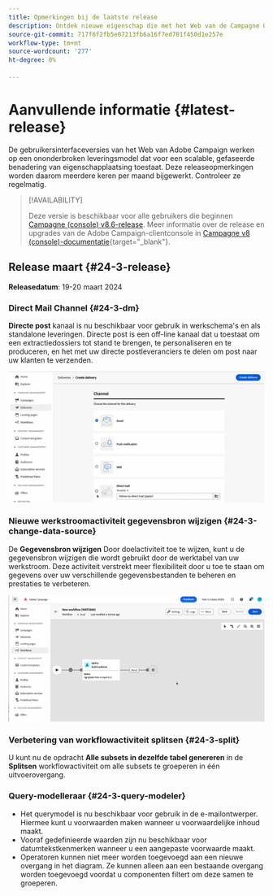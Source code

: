 ```yaml
---
title: Opmerkingen bij de laatste release
description: Ontdek nieuwe eigenschap die met het Web van de Campagne Gebruikersinterface komt
source-git-commit: 717f6f2fb5e07213fb6a16f7ed701f450d1e257e
workflow-type: tm+mt
source-wordcount: '277'
ht-degree: 0%

---
```


# Aanvullende informatie  {#latest-release}

<!--Last update: **March 19, 2024**-->

De gebruikersinterfaceversies van het Web van Adobe Campaign werken op een ononderbroken leveringsmodel dat voor een scalable, gefaseerde benadering van eigenschapplaatsing toestaat. Deze releaseopmerkingen worden daarom meerdere keren per maand bijgewerkt. Controleer ze regelmatig.

>[!AVAILABILITY]
>
>Deze versie is beschikbaar voor alle gebruikers die beginnen [Campagne (console) v8.6-release](https://experienceleague.adobe.com/docs/campaign/campaign-v8/releases/release-notes.html). Meer informatie over de release en upgrades van de Adobe Campaign-clientconsole in [Campagne v8 (console)-documentatie](https://experienceleague.adobe.com/docs/campaign/campaign-v8/releases/upgrades.html){target="_blank"}.

## Release maart {#24-3-release}

**Releasedatum**: 19-20 maart 2024

### Direct Mail Channel {#24-3-dm}

**Directe post** kanaal is nu beschikbaar voor gebruik in werkschema&#39;s en als standalone leveringen. Directe post is een off-line kanaal dat u toestaat om een extractiedossiers tot stand te brengen, te personaliseren en te produceren, en het met uw directe postleveranciers te delen om post naar uw klanten te verzenden.

![](../assets/do-not-localize/direct-mail.gif)

### Nieuwe werkstroomactiviteit gegevensbron wijzigen {#24-3-change-data-source}

De **Gegevensbron wijzigen** Door doelactiviteit toe te wijzen, kunt u de gegevensbron wijzigen die wordt gebruikt door de werktabel van uw werkstroom. Deze activiteit verstrekt meer flexibiliteit door u toe te staan om gegevens over uw verschillende gegevensbestanden te beheren en prestaties te verbeteren.

![](../assets/do-not-localize/change-data-source.gif)

### Verbetering van workflowactiviteit splitsen {#24-3-split}

U kunt nu de opdracht **Alle subsets in dezelfde tabel genereren** in de **Splitsen** workflowactiviteit om alle subsets te groeperen in één uitvoerovergang.

### Query-modelleraar {#24-3-query-modeler}

* Het querymodel is nu beschikbaar voor gebruik in de e-mailontwerper. Hiermee kunt u voorwaarden maken wanneer u voorwaardelijke inhoud maakt.
* Vooraf gedefinieerde waarden zijn nu beschikbaar voor datumtekstkenmerken wanneer u een aangepaste voorwaarde maakt.
* Operatoren kunnen niet meer worden toegevoegd aan een nieuwe overgang in het diagram. Ze kunnen alleen aan een bestaande overgang worden toegevoegd voordat u componenten filtert om deze samen te groeperen.
